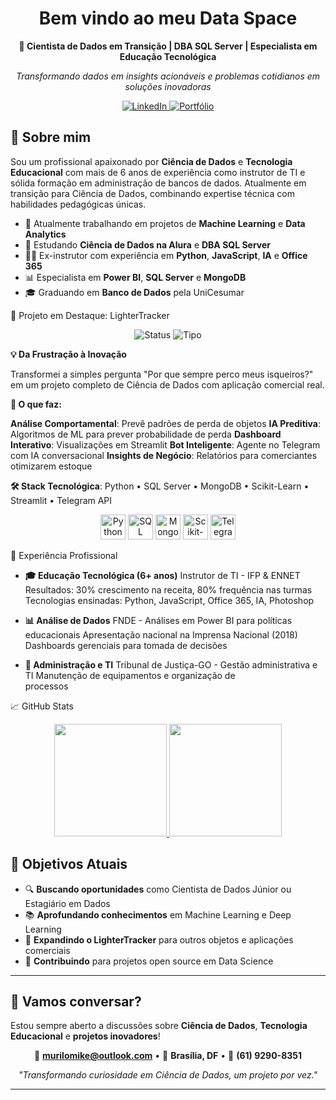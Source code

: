 
<div align="center"> 

# Bem vindo ao meu Data Space

**🚀 Cientista de Dados em Transição | DBA SQL Server | Especialista em Educação Tecnológica**

_Transformando dados em insights acionáveis e problemas cotidianos em soluções inovadoras_

<div align="center">

  <a href="https://www.linkedin.com/in/murilo-souza-dba/" target="_blank">
    <img src="https://img.shields.io/badge/LinkedIn-0077B5?style=for-the-badge&logo=linkedin&logoColor=white" alt="LinkedIn">
  </a>

  <a href="https://lightertracker-ypqxmlg.gamma.site/" target="_blank">
    <img src="https://img.shields.io/badge/Portfólio-1E1E1E?style=for-the-badge&logo=github&logoColor=white" alt="Portfólio">
  </a>

</div>

</div>


## 🎯 Sobre mim

Sou um profissional apaixonado por **Ciência de Dados** e **Tecnologia Educacional** com mais de 6 anos de experiência como instrutor de TI e sólida formação em administração de bancos de dados. Atualmente em transição para Ciência de Dados, combinando expertise técnica com habilidades pedagógicas únicas.

-   🔭 Atualmente trabalhando em projetos de **Machine Learning** e **Data Analytics**
-   🌱 Estudando **Ciência de Dados na Alura** e **DBA SQL Server**
-   👨‍🏫 Ex-instrutor com experiência em **Python**, **JavaScript**, **IA** e **Office 365**
-   📊 Especialista em **Power BI**, **SQL Server** e **MongoDB**
-   🎓 Graduando em **Banco de Dados** pela UniCesumar

🚀 Projeto em Destaque: LighterTracker
<div align="center">
  <img src="https://img.shields.io/badge/Status-Em%20Desenvolvimento-yellow?style=for-the-badge" alt="Status">
  <img src="https://img.shields.io/badge/Tipo-Ciência%20de%20Dados-blue?style=for-the-badge" alt="Tipo">
</div>

**💡 Da Frustração à Inovação**

Transformei a simples pergunta "Por que sempre perco meus isqueiros?" em um projeto completo de Ciência de Dados com aplicação comercial real.

**🎯 O que faz:**

**Análise Comportamental**: Prevê padrões de perda de objetos
**IA Preditiva**: Algoritmos de ML para prever probabilidade de perda
**Dashboard Interativo**: Visualizações em Streamlit
**Bot Inteligente**: Agente no Telegram com IA conversacional
**Insights de Negócio**: Relatórios para comerciantes otimizarem estoque

**🛠️ Stack Tecnológica**:
Python • SQL Server • MongoDB • Scikit-Learn • Streamlit • Telegram API

<div align="center">

  <!-- Python -->
  <img src="https://cdn.jsdelivr.net/gh/devicons/devicon/icons/python/python-original.svg" alt="Python" width="40" />

  <!-- SQL Server -->
  <img src="https://cdn.jsdelivr.net/gh/devicons/devicon/icons/microsoftsqlserver/microsoftsqlserver-original.svg" alt="SQL Server" width="40" />

  <!-- MongoDB -->
  <img src="https://cdn.jsdelivr.net/gh/devicons/devicon/icons/mongodb/mongodb-original.svg" alt="MongoDB" width="40" />

  <!-- Scikit-Learn -->
  <img src="https://www.svgrepo.com/show/473778/scikitlearn.svg" alt="Scikit-Learn" width="40" />
  
  <!-- Telegram API -->
  <img src="https://cdn.jsdelivr.net/gh/simple-icons/simple-icons/icons/telegram.svg" alt="Telegram API" width="40" />

</div>

💼 Experiência Profissional

 - **🎓 Educação Tecnológica (6+ anos)** Instrutor de TI - IFP & ENNET Resultados: 30% crescimento na receita, 80% frequência nas turmas
   Tecnologias ensinadas: Python, JavaScript, Office 365, IA, Photoshop
   
 - **📊 Análise de Dados** FNDE - Análises em Power BI para políticas educacionais Apresentação nacional na Imprensa Nacional (2018)   
   Dashboards gerenciais para tomada de decisões

 - **🔧 Administração e TI** Tribunal de Justiça-GO - Gestão administrativa e TI Manutenção de equipamentos e organização de   
   processos




📈 GitHub Stats
<div align="center">

  <!-- Linguagens mais usadas -->
  <a href="https://github.com/murilomike">
    <img height="180em" src="https://github-readme-stats.vercel.app/api/top-langs/?username=murilomike&layout=compact&langs_count=7&theme=dracula"/>
  </a>

  <!-- Estatísticas gerais -->
  <a href="https://github.com/murilomike">
    <img height="180em" src="https://github-readme-stats.vercel.app/api?username=murilomike&show_icons=true&theme=dracula&include_all_commits=true&count_private=true"/>
  </a>

</div>


## 🎯 Objetivos Atuais

-   🔍 **Buscando oportunidades** como Cientista de Dados Júnior ou Estagiário em Dados
-   📚 **Aprofundando conhecimentos** em Machine Learning e Deep Learning
-   🚀 **Expandindo o LighterTracker** para outros objetos e aplicações comerciais
-   🌟 **Contribuindo** para projetos open source em Data Science

----------

## 💬 Vamos conversar?

Estou sempre aberto a discussões sobre **Ciência de Dados**, **Tecnologia Educacional** e **projetos inovadores**!

<div align="center">

📧 **[murilomike@outlook.com](mailto:murilomike@outlook.com)** • 📍 **Brasília, DF** • 📱 **(61) 9290-8351**

_"Transformando curiosidade em Ciência de Dados, um projeto por vez."_

</div>

----------
